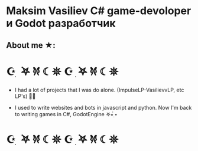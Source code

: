 # Maksim Vasiliev C# game-devoloper и Godot разработчик

## About me ★:

# ☪︎ ִ ࣪𖤐 𐦍 ☾𖤓 ☪︎ ִ ࣪𖤐 𐦍 ☾𖤓

- I had a lot of projects that I was do alone. (ImpulseLP-VasilievvLP, etc LP's) 🥀🖤

- I used to write websites and bots in javascript and python. Now I'm back to writing games in C#, GodotEngine 𖤐⭒๋࣭ ⭑

# ☪︎ ִ ࣪𖤐 𐦍 ☾𖤓 ☪︎ ִ ࣪𖤐 𐦍 ☾𖤓
